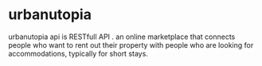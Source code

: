 # urbanutopia
urbanutopia api is RESTfull API . an online marketplace that connects people who want to rent out their property with people who are looking for accommodations, typically for short stays.
